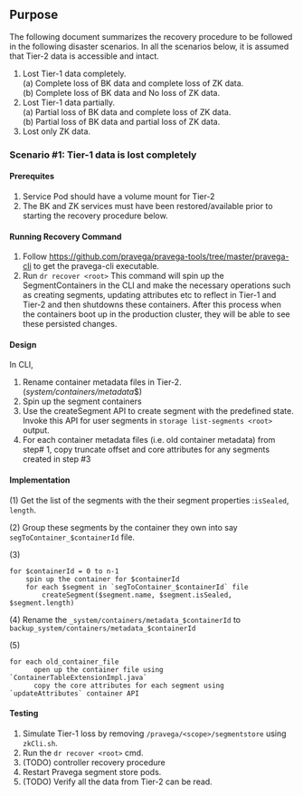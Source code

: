 ## Purpose
The following document summarizes the recovery procedure to be followed in the following disaster scenarios. 
In all the scenarios below, it is assumed that Tier-2 data is accessible and intact.

1. Lost Tier-1 data completely.\
 (a) Complete loss of BK data and complete loss of ZK data.\
 (b) Complete loss of BK data and No loss of ZK data.
2. Lost Tier-1 data partially.\
 (a) Partial loss of BK data and complete loss of ZK data.\
 (b) Partial loss of BK data and partial loss of ZK data.
3. Lost only ZK data.

### Scenario #1: Tier-1 data is lost completely
#### Prerequites
1. Service Pod should have a volume mount for Tier-2
2. The BK and ZK services must have been restored/available prior to starting the recovery procedure below.

#### Running Recovery Command
1. Follow https://github.com/pravega/pravega-tools/tree/master/pravega-cli to get the pravega-cli executable.
2. Run `dr recover <root>` 
This command will spin up the SegmentContainers in the CLI and make the necessary operations such as creating segments, updating attributes etc to reflect in Tier-1 and Tier-2 and then shutdowns these containers.
After this process when the containers boot up in the production cluster, they will be able to see these persisted changes. 

#### Design
In CLI,
1. Rename container metadata files in Tier-2. (_system/containers/metadata_$<containerId>)
2. Spin up the segment containers
3. Use the createSegment API to create segment with the predefined state. Invoke this API for user segments in `storage list-segments <root>` output.
4. For each container metadata files (i.e. old container metadata) from step# 1, copy truncate offset and core attributes for any segments created in step #3

#### Implementation
(1) Get the list of the segments with the their segment properties :`isSealed`, `length`.

(2) Group these segments by the container they own into say `segToContainer_$containerId` file.

(3) 
```
for $containerId = 0 to n-1
    spin up the container for $containerId
    for each $segment in `segToContainer_$containerId` file
        createSegment($segment.name, $segment.isSealed, $segment.length) 
```
(4) Rename the  `_system/containers/metadata_$containerId` to `backup_system/containers/metadata_$containerId`

(5) 
```
for each old_container_file
      open up the container file using `ContainerTableExtensionImpl.java`
      copy the core attributes for each segment using `updateAttributes` container API 
```
#### Testing

1. Simulate Tier-1 loss by removing `/pravega/<scope>/segmentstore` using `zkCli.sh`.
2. Run the `dr recover <root>` cmd.
3. (TODO) controller recovery procedure
4. Restart Pravega segment store pods.
5. (TODO) Verify all the data from Tier-2 can be read.